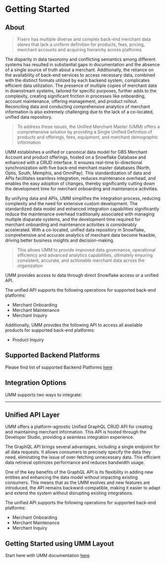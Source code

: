 # Getting Started

## About

> Fiserv has multiple diverse and complex back-end merchant data stores that lack a uniform definition for products, fees, pricing, merchant accounts and acquiring hierarchy across platforms.

The disparity in data taxonomy and conflicting semantics among different systems has resulted in substantial gaps in documentation and the absence of a single source of truth about a merchant. Additionally, the reliance on the availability of back-end services to access necessary data, combined with the distinct formats utilized by each backend system, complicates efficient data utilization. The presence of multiple copies of merchant data in downstream systems, tailored for specific purposes, further adds to the complexity, creating significant friction in processes like onboarding, account maintenance, offering management, and product rollout. Reconciling data and conducting comprehensive analytics of merchant information is also extremely challenging due to the lack of a co-located, unified data repository.

> To address these issues, the Unified Merchant Master (UMM) offers a comprehensive solution by providing a Single Unified Definition of products and offerings, fees, equipment, and merchant demographic information

UMM establishes a unified or canonical data model for GBS Merchant Account and product offerings, hosted on a Snowflake Database and enhanced with a CRUD interface. It ensures real-time bi-directional synchronization with five back-end merchant master databases (North, Optis, South, Memphis, and OmniPay). This standardization of data and APIs facilitates seamless integration, reduces maintenance overhead, and enables the easy adoption of changes, thereby significantly cutting down the development time for merchant onboarding and maintenance activities.

By unifying data and APIs, UMM simplifies the integration process, reducing complexity and the need for extensive custom development. The standardized data model and enhanced integration capabilities significantly reduce the maintenance overhead traditionally associated with managing multiple disparate systems, and the development time required for merchant onboarding and maintenance activities is considerably accelerated. With a co-located, unified data repository in Snowflake, comprehensive and accurate analytics of merchant data become feasible, driving better business insights and decision-making.

> This allows UMM to provide improved data governance, operational efficiency and advanced analytics capabilities, ultimately ensuring consistent, accurate, and actionable merchant data across the organization

UMM provides access to data through direct Snowflake access or a unified API.

The unified API supports the following operations for supported back-end platforms:

- Merchant Onboarding
- Merchant Maintenance
- Merchant Inquiry

Additionally, UMM provides the following API to access all available products for supported back-end platforms:

- Product Inquiry

## Supported Backend Platforms

Please find list of supported Backend Platforms [here](?path=docs/specification/supportedPlatforms.md)

## Integration Options

UMM supports two ways to integrate:

<!-- type: row -->

<!-- type: card
title: UMM API 
description: Use GraphQL queries to retrieve or manage merchant data as well as Rest APIs for UMM Master Data definition.
link: ?path=docs/getting-access/api-access.md
-->

<!-- type: card
title: Direct Access to UMM Snowflake Database
description: Consumer will have full read access to UMM Snowflake database and can use the data to Synch with their application incrementally or periodically.
link: ?path=docs/getting-access/database-access.md
-->

<!-- type: row-end -->

---

## Unified API Layer

UMM offers a platform-agnostic Unified GraphQL CRUD API for creating and maintaining merchant information. This API is hosted through the Developer Studio, providing a seamless integration experience.

The GraphQL API brings several advantages, including a single endpoint for all data requests. It allows consumers to precisely specify the data they need, eliminating the issue of over-fetching unnecessary data. This efficient data retrieval optimizes performance and reduces bandwidth usage.

One of the key benefits of the GraphQL API is its flexibility in adding new entities and enhancing the data model without impacting existing consumers. This means that as the UMM evolves and new features are introduced, the API remains backward-compatible, making it easier to adapt and extend the system without disrupting existing integrations.

The unified API supports the following operations for supported back-end platforms:

- Merchant Onboarding
- Merchant Maintenance
- Merchant Inquiry


## Getting Started using UMM Layout

Start here with UMM documentation [here](?path=docs/specification/readMe.md)
